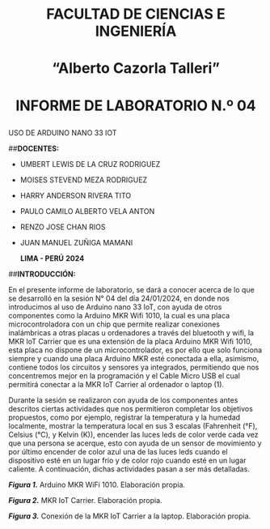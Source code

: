 # <p style="text-align: center;">FACULTAD DE CIENCIAS E INGENIERÍA</p>

# <p style="text-align: center;">“Alberto Cazorla Talleri”</p>





# <p style="text-align: center;">INFORME DE LABORATORIO N.º 04

 USO DE ARDUINO NANO 33 IOT 
</p>

##**DOCENTES:**

- UMBERT LEWIS DE LA CRUZ RODRIGUEZ
- MOISES STEVEND MEZA RODRIGUEZ
- HARRY ANDERSON RIVERA TITO
- PAULO CAMILO ALBERTO VELA ANTON
- RENZO JOSE CHAN RIOS
- JUAN MANUEL ZUÑIGA MAMANI

    **LIMA - PERÚ**
       **2024**

##**INTRODUCCIÓN:**

En el presente informe de laboratorio, se dará a conocer acerca de lo que se desarrolló en la sesión N° 04 del día 24/01/2024, en donde nos introducimos al uso de Arduino nano 33 IoT, con ayuda de otros componentes como la Arduino MKR Wifi 1010, la cual es una placa microcontroladora con un chip que permite realizar conexiones inalámbricas a otras placas u ordenadores a través del bluetooth y wifi, la MKR IoT Carrier que es una extensión de la placa Arduino MKR Wifi 1010, esta placa no dispone de un microcontrolador, es por ello que solo funciona siempre y cuando una placa Arduino MKR esté conectada a ella, asimismo, contiene todos los circuitos y sensores ya integrados, permitiendo que nos concentremos mejor en la programación y el Cable Micro USB el cual permitirá conectar a la MKR IoT Carrier al ordenador o laptop (1).

Durante la sesión se realizaron con ayuda de los componentes antes descritos ciertas actividades que nos permitieron completar los objetivos propuestos, como por ejemplo, registrar la temperatura y la humedad localmente, mostrar la temperatura local en sus 3 escalas (Fahrenheit (°F), Celsius (°C), y Kelvin (K)), encender las luces leds de color verde cada vez que una persona se acerque, esto con ayuda de un sensor de movimiento y por último encender de color azul una de las luces leds cuando el dispositivo esté en un lugar frío y de color rojo cuando esté en un lugar caliente. A continuación, dichas actividades pasan a ser más detalladas.



***Figura 1.***   Arduino MKR WiFi 1010. Elaboración propia.

***Figura 2.*** MKR IoT Carrier. Elaboración propia.


***Figura 3.*** Conexión de la MKR IoT Carrier a la laptop. Elaboración propia.
